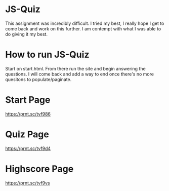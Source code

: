 # JS-Quiz
This assignment was incredibly difficult. I tried my best, I really hope I get to come back and work on this further. I am contempt with what I was able to do giving it my best.

# How to run JS-Quiz
Start on start.html. From there run the site and begin answering the questions. I will come back and add a way to end once there's no more quesitons to populate/paginate.

# Start Page
https://prnt.sc/tvf986

# Quiz Page
https://prnt.sc/tvf9d4

# Highscore Page
https://prnt.sc/tvf9vs
